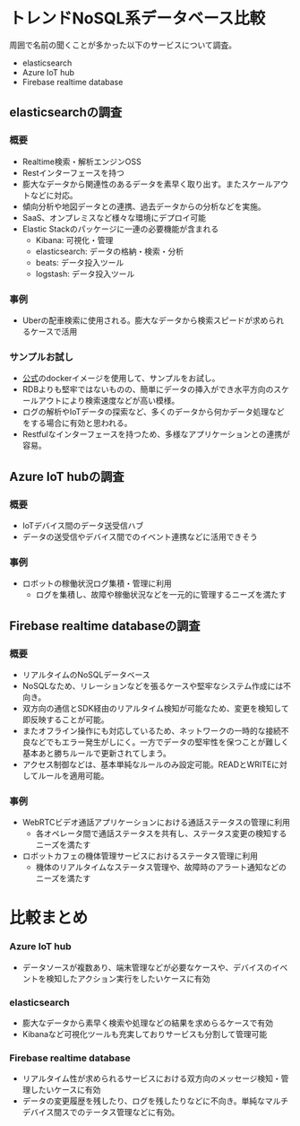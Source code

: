 # トレンドNoSQL系データベース比較
周囲で名前の聞くことが多かった以下のサービスについて調査。
* elasticsearch
* Azure IoT hub
* Firebase realtime database

## elasticsearchの調査

### 概要
* Realtime検索・解析エンジンOSS
* Restインターフェースを持つ
* 膨大なデータから関連性のあるデータを素早く取り出す。またスケールアウトなどに対応。
* 傾向分析や地図データとの連携、過去データからの分析などを実施。
* SaaS、オンプレミスなど様々な環境にデプロイ可能
* Elastic Stackのパッケージに一連の必要機能が含まれる
  * Kibana: 可視化・管理
  * elasticsearch: データの格納・検索・分析
  * beats: データ投入ツール
  * logstash: データ投入ツール

### 事例
* Uberの配車検索に使用される。膨大なデータから検索スピードが求められるケースで活用

### サンプルお試し
* [公式](https://www.elastic.co/jp/blog/releasing-beta-version-of-elastic-docker-images)のdockerイメージを使用して、サンプルをお試し。
* RDBよりも堅牢ではないものの、簡単にデータの挿入ができ水平方向のスケールアウトにより検索速度などが高い模様。
* ログの解析やIoTデータの探索など、多くのデータから何かデータ処理などをする場合に有効と思われる。
* Restfulなインターフェースを持つため、多様なアプリケーションとの連携が容易。

## Azure IoT hubの調査

### 概要
* IoTデバイス間のデータ送受信ハブ
* データの送受信やデバイス間でのイベント連携などに活用できそう

### 事例
* ロボットの稼働状況ログ集積・管理に利用
  * ログを集積し、故障や稼働状況などを一元的に管理するニーズを満たす

## Firebase realtime databaseの調査

### 概要
* リアルタイムのNoSQLデータベース
* NoSQLなため、リレーションなどを張るケースや堅牢なシステム作成には不向き。
* 双方向の通信とSDK経由のリアルタイム検知が可能なため、変更を検知して即反映することが可能。
* またオフライン操作にも対応しているため、ネットワークの一時的な接続不良などでもエラー発生がしにく。一方でデータの堅牢性を保つことが難しく基本あと勝ちルールで更新されてしまう。
* アクセス制御などは、基本単純なルールのみ設定可能。READとWRITEに対してルールを適用可能。

### 事例
* WebRTCビデオ通話アプリケーションにおける通話ステータスの管理に利用
  * 各オペレータ間で通話ステータスを共有し、ステータス変更の検知するニーズを満たす
* ロボットカフェの機体管理サービスにおけるステータス管理に利用
  * 機体のリアルタイムなステータス管理や、故障時のアラート通知などのニーズを満たす

# 比較まとめ
### Azure IoT hub
  * データソースが複数あり、端末管理などが必要なケースや、デバイスのイベントを検知したアクション実行をしたいケースに有効

### elasticsearch
  * 膨大なデータから素早く検索や処理などの結果を求めらるケースで有効
  * Kibanaなど可視化ツールも充実しておりサービスも分割して管理可能

### Firebase realtime database
  * リアルタイム性が求められるサービスにおける双方向のメッセージ検知・管理したいケースに有効
  * データの変更履歴を残したり、ログを残したりなどに不向き。単純なマルチデバイス間スでのテータス管理などに有効。